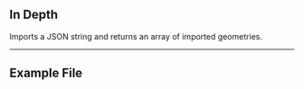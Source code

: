 ## In Depth
Imports a JSON string and returns an array of imported geometries.
___
## Example File



